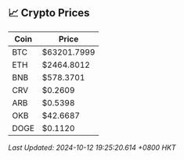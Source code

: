 ## 📈 Crypto Prices

| Coin | Price |
| ---- | ----- |
| BTC | $63201.7999 |
| ETH | $2464.8012 |
| BNB | $578.3701 |
| CRV | $0.2609 |
| ARB | $0.5398 |
| OKB | $42.6687 |
| DOGE | $0.1120 |

_Last Updated: 2024-10-12 19:25:20.614 +0800 HKT_